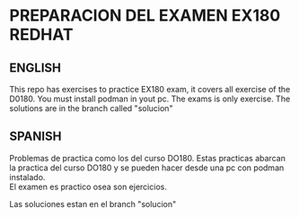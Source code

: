 # PREPARACION DEL EXAMEN EX180 REDHAT

## ENGLISH
This repo has exercises to practice EX180 exam, it covers all exercise of the D0180.
You must install podman in yout pc.
The exams is only exercise.
The solutions are in the branch called "solucion"

## SPANISH
Problemas de practica como los del curso DO180. 
Estas practicas abarcan la practica del curso DO180 y se pueden hacer desde una pc con podman instalado.  
El examen es practico osea son ejercicios.  

Las soluciones estan en el branch "solucion"  


